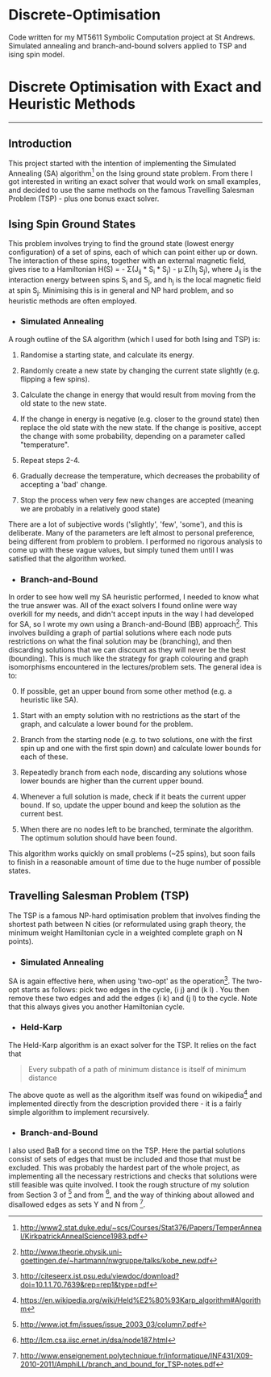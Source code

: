 # Discrete-Optimisation
Code written for my MT5611 Symbolic Computation project at St Andrews. Simulated annealing and branch-and-bound solvers applied to TSP and ising spin model.

# Discrete Optimisation with Exact and Heuristic Methods

---

## Introduction

This project started with the intention of implementing the Simulated Annealing
(SA) algorithm[^SA-orig] on the Ising ground state problem. From there I got
interested in writing an exact solver that would work on small
examples, and decided to use the same methods on the famous Travelling
Salesman Problem (TSP) - plus one bonus exact solver.

## Ising Spin Ground States

This problem involves trying to find the ground state (lowest energy
configuration) of a set of spins, each of which can point either up or down.
The interaction of these spins, together with an external magnetic field, gives
rise to a Hamiltonian H(S) = - &Sigma;(J<sub>ij</sub> * S<sub>i</sub> *
S<sub>j</sub>) - &mu; &Sigma;(h<sub>j</sub> S<sub>j</sub>), where
J<sub>ij</sub> is the interaction energy between spins S<sub>i</sub> and
S<sub>j</sub>, and h<sub>j</sub> is the local magnetic field at spin
S<sub>j</sub>.  Minimising this is in general and NP hard problem, and so
heuristic methods are often employed.

- ### Simulated Annealing

A rough outline of the SA algorithm (which I used for both Ising and TSP) is:

1. Randomise a starting state, and calculate its energy.

2. Randomly create a new state by changing the current state slightly (e.g.
   flipping a few spins).

3. Calculate the change in energy that would result from moving from the old
   state to the new state.

4. If the change in energy is negative (e.g. closer to the ground state) then
   replace the old state with the new state. If the change is positive, accept
the change with some probability, depending on a parameter called
"temperature".

5. Repeat steps 2-4.

6. Gradually decrease the temperature, which decreases the probability of
   accepting a 'bad' change.

7. Stop the process when very few new changes are accepted (meaning we are
   probably in a relatively good state)

There are a lot of subjective words ('slightly', 'few', 'some'), and this is
deliberate. Many of the parameters are left almost to personal preference,
being different from problem to problem. I performed no rigorous analysis to
come up with these vague values, but simply tuned them until I was satisfied
that the algorithm worked.


- ### Branch-and-Bound

In order to see how well my SA heuristic performed, I needed to know what the
true answer was. All of the exact solvers I found online were way overkill for
my needs, and didn't accept inputs in the way I had developed for SA, so I
wrote my own using a Branch-and-Bound (BB) approach[^BB-ising]. This involves
building a graph of partial solutions where each node puts restrictions on what
the final solution may be (branching), and then discarding solutions that we can
discount as they will never be the best (bounding). This is much like the
strategy for graph colouring and graph isomorphisms encountered in the
lectures/problem sets. The general idea is to:

0. If possible, get an upper bound from some other method (e.g. a heuristic like SA).

1. Start with an empty solution with no restrictions as the start of the graph,
   and calculate a lower bound for the problem.

2. Branch from the starting node (e.g. to two solutions, one with the first
   spin up and one with the first spin down) and calculate lower bounds for
each of these.

3. Repeatedly branch from each node, discarding any solutions whose lower
   bounds are higher than the current upper bound.

4. Whenever a full solution is made, check if it beats the current upper bound.
   If so, update the upper bound and keep the solution as the current best.

5. When there are no nodes left to be branched, terminate the algorithm. The
   optimum solution should have been found.

This algorithm works quickly on small problems (~25 spins), but soon fails to
finish in a reasonable amount of time due to the huge number of possible
states.


## Travelling Salesman Problem (TSP)

The TSP is a famous NP-hard optimisation problem that involves finding the
shortest path between N cities (or reformulated using graph theory, the minimum
weight Hamiltonian cycle in a weighted complete graph on N points). 

- ### Simulated Annealing

SA is again effective here, when using 'two-opt' as the operation[^two-opt]. The two-opt
starts as follows: pick two edges in the cycle, (i j) and (k l) . You then
remove these two edges and add the edges (i k) and (j l) to the cycle. Note
that this always gives you another Hamiltonian cycle.

- ### Held-Karp

The Held-Karp algorithm is an exact solver for the TSP. It relies on the fact that

> Every subpath of a path of minimum distance is itself of minimum distance

The above quote as well as the algorithm itself was found on wikipedia[^HK] and
implemented directly from the description provided there - it is a fairly
simple algorithm to implement recursively.

- ### Branch-and-Bound

I also used BaB for a second time on the TSP. Here the partial solutions
consist of sets of edges that must be included and those that must be excluded.
This was probably the hardest part of the whole project, as implementing all
the necessary restrictions and checks that solutions were still feasible was
quite involved. I took the rough structure of my solution from Section 3 of
[^msword] and from [^nostyle], and the way of thinking about allowed and disallowed edges
as sets Y and N from [^YN].


[^SA-orig]: <http://www2.stat.duke.edu/~scs/Courses/Stat376/Papers/TemperAnneal/KirkpatrickAnnealScience1983.pdf>
[^BB-ising]: <http://www.theorie.physik.uni-goettingen.de/~hartmann/nwgruppe/talks/kobe_new.pdf>
[^msword]: <http://www.jot.fm/issues/issue_2003_03/column7.pdf>
[^nostyle]: <http://lcm.csa.iisc.ernet.in/dsa/node187.html>
[^YN]: <http://www.enseignement.polytechnique.fr/informatique/INF431/X09-2010-2011/AmphiLL/branch_and_bound_for_TSP-notes.pdf>
[^two-opt]: <http://citeseerx.ist.psu.edu/viewdoc/download?doi=10.1.1.70.7639&rep=rep1&type=pdf>
[^HK]: <https://en.wikipedia.org/wiki/Held%E2%80%93Karp_algorithm#Algorithm>
